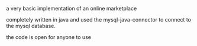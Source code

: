 a very basic implementation of an online marketplace 

completely written in java and used the mysql-java-connector to connect to the mysql database.

the code is open for anyone to use 
